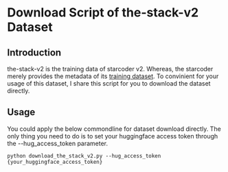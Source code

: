 # Download Script of the-stack-v2 Dataset

## Introduction
the-stack-v2 is the training data of starcoder v2. Whereas, the starcoder merely provides the metadata of its [training dataset](https://huggingface.co/datasets/bigcode/the-stack-v2).
To convinient for your usage of this dataset, I share this script for you to download the dataset directly.

## Usage
You could apply the below commondline for dataset download directly. The only thing you need to do is to set your huggingface access token through the --hug_access_token parameter.
```
python download_the_stack_v2.py --hug_access_token {your_huggingface_access_token}
```
